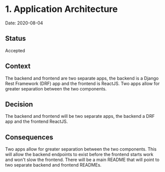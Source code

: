 # 1. Application Architecture
Date: 2020-08-04

## Status

Accepted

## Context

The backend and frontend are two separate apps, the backend is a Django Rest Framework (DRF) app and the frontend is ReactJS. Two apps allow for greater separation between the two components. 

## Decision

The backend and frontend will be two separate apps, the backend a DRF app and the frontend ReactJS.

## Consequences

Two apps allow for greater separation between the two components. This will allow the backend endpoints to exist before the frontend starts work and won't slow the frontend. There will be a main README that will point to two separate backend and frontend READMEs.

